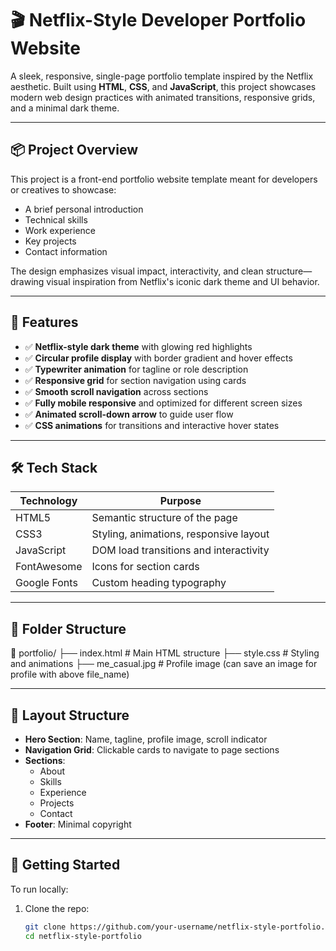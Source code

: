 # 🎬 Netflix-Style Developer Portfolio Website

A sleek, responsive, single-page portfolio template inspired by the Netflix aesthetic. Built using **HTML**, **CSS**, and **JavaScript**, this project showcases modern web design practices with animated transitions, responsive grids, and a minimal dark theme.

---

## 📦 Project Overview

This project is a front-end portfolio website template meant for developers or creatives to showcase:

- A brief personal introduction
- Technical skills
- Work experience
- Key projects
- Contact information

The design emphasizes visual impact, interactivity, and clean structure—drawing visual inspiration from Netflix's iconic dark theme and UI behavior.

---

## 🌟 Features

- ✅ **Netflix-style dark theme** with glowing red highlights
- ✅ **Circular profile display** with border gradient and hover effects
- ✅ **Typewriter animation** for tagline or role description
- ✅ **Responsive grid** for section navigation using cards
- ✅ **Smooth scroll navigation** across sections
- ✅ **Fully mobile responsive** and optimized for different screen sizes
- ✅ **Animated scroll-down arrow** to guide user flow
- ✅ **CSS animations** for transitions and interactive hover states

---

## 🛠️ Tech Stack

| Technology | Purpose |
|------------|---------|
| HTML5 | Semantic structure of the page |
| CSS3 | Styling, animations, responsive layout |
| JavaScript | DOM load transitions and interactivity |
| FontAwesome | Icons for section cards |
| Google Fonts | Custom heading typography |

---

## 📁 Folder Structure

📁 portfolio/
├── index.html # Main HTML structure
├── style.css # Styling and animations
├── me_casual.jpg # Profile image (can save an image for profile with above file_name)




---

## 📐 Layout Structure

- **Hero Section**: Name, tagline, profile image, scroll indicator
- **Navigation Grid**: Clickable cards to navigate to page sections
- **Sections**:
  - About
  - Skills
  - Experience
  - Projects
  - Contact
- **Footer**: Minimal copyright

---

## 🚀 Getting Started

To run locally:

1. Clone the repo:
   ```bash
   git clone https://github.com/your-username/netflix-style-portfolio.git
   cd netflix-style-portfolio
